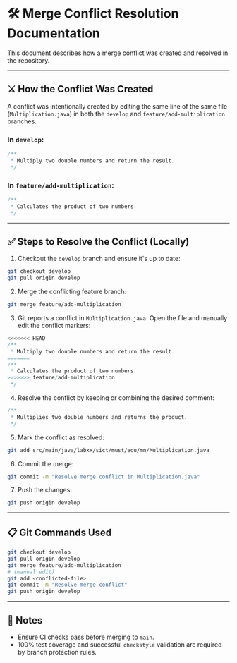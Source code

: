# 🛠️ Merge Conflict Resolution Documentation

This document describes how a merge conflict was created and resolved in the repository.

---

## ⚔️ How the Conflict Was Created

A conflict was intentionally created by editing the same line of the same file (`Multiplication.java`) in both the `develop` and `feature/add-multiplication` branches.

### In `develop`:
```java
/**
 * Multiply two double numbers and return the result.
 */
```

### In `feature/add-multiplication`:
```java
/**
 * Calculates the product of two numbers.
 */
```

---

## ✅ Steps to Resolve the Conflict (Locally)

1. Checkout the `develop` branch and ensure it's up to date:
```bash
git checkout develop
git pull origin develop
```

2. Merge the conflicting feature branch:
```bash
git merge feature/add-multiplication
```

3. Git reports a conflict in `Multiplication.java`. Open the file and manually edit the conflict markers:
```java
<<<<<<< HEAD
/**
 * Multiply two double numbers and return the result.
=======
/**
 * Calculates the product of two numbers.
>>>>>>> feature/add-multiplication
 */
```

4. Resolve the conflict by keeping or combining the desired comment:
```java
/**
 * Multiplies two double numbers and returns the product.
 */
```

5. Mark the conflict as resolved:
```bash
git add src/main/java/labxx/sict/must/edu/mn/Multiplication.java
```

6. Commit the merge:
```bash
git commit -m "Resolve merge conflict in Multiplication.java"
```

7. Push the changes:
```bash
git push origin develop
```

---

## 📋 Git Commands Used

```bash
git checkout develop
git pull origin develop
git merge feature/add-multiplication
# (manual edit)
git add <conflicted-file>
git commit -m "Resolve merge conflict"
git push origin develop
```

---

## 📌 Notes

- Ensure CI checks pass before merging to `main`.
- 100% test coverage and successful `checkstyle` validation are required by branch protection rules.

